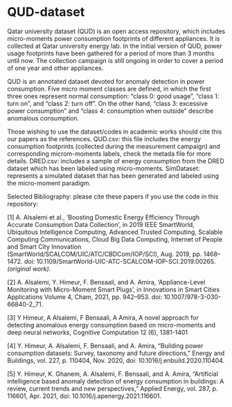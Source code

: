 # QUD-dataset
Qatar university dataset (QUD) is an open access repository, which includes micro-moments power consumption footprints of different appliances. It is collected at Qatar university energy lab.  In the initial version of QUD, power usage footprints have been gathered for a period of more than 3 months until now. The collection campaign is still ongoing in order to cover a period of one year and other appliances.

QUD is an annotated dataset devoted for anomaly detection in power consumption. Five micro moment classes are defined, in which the first three ones represent normal consumption: “class 0: good usage”, “class 1: turn on”, and “class 2: turn off”. 
On the other hand, “class 3: excessive power consumption” and “class 4: consumption when outside” describe anomalous consumption.

Those wishing to use the dataset/codes in academic works should cite this our papers as the references.  QUD.csv: this file includes the energy consumption footprints (collected during the measurement campaign) and corresponding microm-moments labels, check the metada file for more details. DRED.csv: includes a sample of energy consumption from the DRED dataset which has been labeled using micro-moments. SimDataset: represents a simulated dataset that has been generated and labeled using the micro-moment paradigm.

Selected Bibliography: please cite these papers if you use the code in this repository:

[1] A. Alsalemi et al., ‘Boosting Domestic Energy Efficiency Through Accurate Consumption Data Collection’, in 2019 IEEE SmartWorld, Ubiquitous Intelligence Computing, Advanced Trusted Computing, Scalable Computing Communications, Cloud Big Data Computing, Internet of People and Smart City Innovation (SmartWorld/SCALCOM/UIC/ATC/CBDCom/IOP/SCI), Aug. 2019, pp. 1468–1472. doi: 10.1109/SmartWorld-UIC-ATC-SCALCOM-IOP-SCI.2019.00265. _(original work)_.

[2] A. Alsalemi, Y. Himeur, F. Bensaali, and A. Amira, ‘Appliance-Level Monitoring with Micro-Moment Smart Plugs’, in Innovations in Smart Cities Applications Volume 4, Cham, 2021, pp. 942–953. doi: 10.1007/978-3-030-66840-2_71.

[3] Y Himeur, A Alsalemi, F Bensaali, A Amira, A novel approach for detecting anomalous energy consumption based on micro-moments and deep neural networks, 
Cognitive Computation 12 (6), 1381-1401

[4] Y. Himeur, A. Alsalemi, F. Bensaali, and A. Amira, “Building power consumption datasets: Survey, taxonomy and future directions,” Energy and Buildings, vol. 227, p. 110404, Nov. 2020, doi: 10.1016/j.enbuild.2020.110404. 

[5] Y. Himeur, K. Ghanem, A. Alsalemi, F. Bensaali, and A. Amira, “Artificial intelligence based anomaly detection of energy consumption in buildings: A review, current trends and new perspectives,” Applied Energy, vol. 287, p. 116601, Apr. 2021, doi: 10.1016/j.apenergy.2021.116601. 





